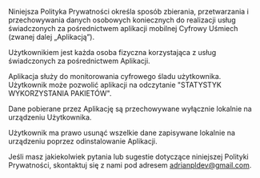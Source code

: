Niniejsza Polityka Prywatności określa sposób zbierania, przetwarzania i przechowywania danych
osobowych koniecznych do realizacji usług świadczonych za pośrednictwem aplikacji
mobilnej Cyfrowy Uśmiech (zwanej dalej „Aplikacją”).

Użytkownikiem jest każda osoba fizyczna korzystająca z usług świadczonych
za pośrednictwem Aplikacji.

Aplikacja służy do monitorowania cyfrowego śladu użytkownika. Użytkownik może pozwolić aplikacji na odczytanie "STATYSTYK WYKORZYSTANIA PAKIETÓW".

Dane pobierane przez Aplikację są przechowywane wyłącznie lokalnie na urządzeniu Użytkownika.

Użytkownik ma prawo usunąć wszelkie dane zapisywane lokalnie na urządzeniu poprzez odinstalowanie Aplikacji.

Jeśli masz jakiekolwiek pytania lub sugestie dotyczące niniejszej Polityki Prywatności, skontaktuj się z nami pod adresem adrianpldev@gmail.com.

